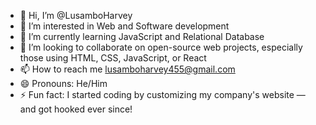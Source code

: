 - 👋 Hi, I’m @LusamboHarvey
- 👀 I’m interested in Web and Software development
- 🌱 I’m currently learning JavaScript and Relational Database
- 💞️ I’m looking to collaborate on open-source web projects, especially those using HTML, CSS, JavaScript, or React
- 📫 How to reach me lusamboharvey455@gmail.com 
- 😄 Pronouns: He/Him
- ⚡ Fun fact:  I started coding by customizing my company's website — and got hooked ever since!
